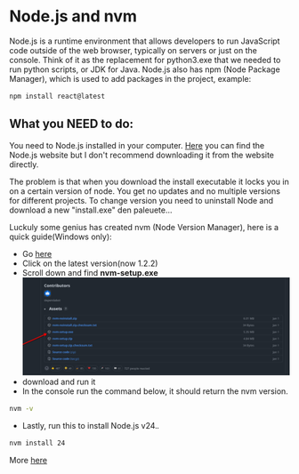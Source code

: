 # Node.js and nvm

Node.js is a runtime environment that allows developers to run JavaScript code outside of the web browser, typically on servers or just on the console. Think of it as the replacement for python3.exe that we needed to run python scripts, or JDK for Java. Node.js also has npm (Node Package Manager), which is used to add packages in the project, example:

```bash
npm install react@latest
```

## What you NEED to do:

You need to Node.js installed in your computer. [Here](https://nodejs.org/en/download/) you can find the Node.js website but I don't recommend downloading it from the website directly.

The problem is that when you download the install executable it locks you in on a certain version of node. You get no updates and no multiple versions for different projects. To change version you need to uninstall Node and download a new "install.exe" den paleuete...

Luckuly some genius has created nvm (Node Version Manager), here is a quick guide(Windows only):

- Go [here](https://github.com/coreybutler/nvm-windows/releases)
- Click on the latest version(now 1.2.2)
- Scroll down and find **nvm-setup.exe**
  ![alt text](images/nvm.png)
- download and run it
- In the console run the command below, it should return the nvm version.

```bash
nvm -v
```

- Lastly, run this to install Node.js v24._._

```bash
nvm install 24
```

More [here](https://www.freecodecamp.org/news/node-version-manager-nvm-install-guide/)
